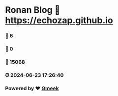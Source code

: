 # Ronan Blog :link: https://echozap.github.io 
### :page_facing_up: [6](https://echozap.github.io/tag.html) 
### :speech_balloon: 0 
### :hibiscus: 15068 
### :alarm_clock: 2024-06-23 17:26:40 
### Powered by :heart: [Gmeek](https://github.com/Meekdai/Gmeek)
